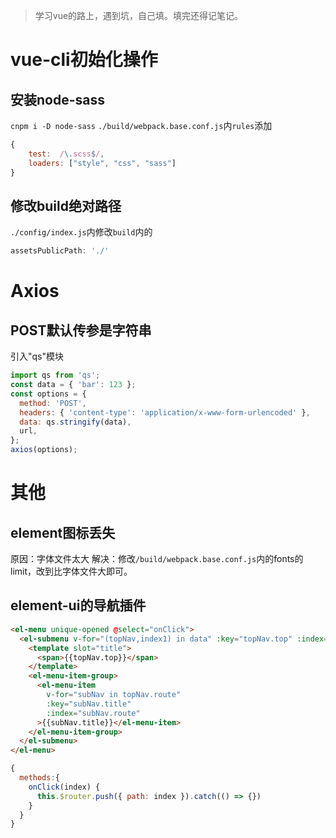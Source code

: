 > 学习vue的路上，遇到坑，自己填。填完还得记笔记。

# vue-cli初始化操作
## 安装node-sass
`cnpm i -D node-sass`
`./build/webpack.base.conf.js`内`rules`添加
```javascript
{
    test:  /\.scss$/,
    loaders: ["style", "css", "sass"]
}
```

## 修改build绝对路径
`./config/index.js`内修改`build`内的
```javascript
assetsPublicPath: './'
```
# Axios
## POST默认传参是字符串
引入"qs"模块
``` javascript
import qs from 'qs';
const data = { 'bar': 123 };
const options = {
  method: 'POST',
  headers: { 'content-type': 'application/x-www-form-urlencoded' },
  data: qs.stringify(data),
  url,
};
axios(options);
```

# 其他
## element图标丢失
原因：字体文件太大
解决：修改`/build/webpack.base.conf.js`内的fonts的limit，改到比字体文件大即可。

## element-ui的导航插件
```html
<el-menu unique-opened @select="onClick">
  <el-submenu v-for="(topNav,index1) in data" :key="topNav.top" :index="index1+''">
    <template slot="title">
      <span>{{topNav.top}}</span>
    </template>
    <el-menu-item-group>
      <el-menu-item
        v-for="subNav in topNav.route"
        :key="subNav.title"
        :index="subNav.route"
      >{{subNav.title}}</el-menu-item>
    </el-menu-item-group>
  </el-submenu>
</el-menu>
```
```js
{
  methods:{
    onClick(index) {
      this.$router.push({ path: index }).catch(() => {})
    }
  }
}
```